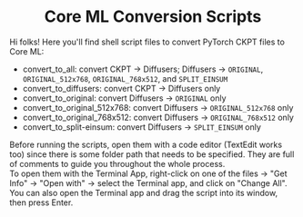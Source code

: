 <h1 align="center">Core ML Conversion Scripts</h1>

Hi folks! Here you'll find shell script files to convert PyTorch CKPT files to Core ML:
- convert_to_all: convert CKPT → Diffusers; Diffusers → `ORIGINAL`, `ORIGINAL_512x768`, `ORIGINAL_768x512`, and `SPLIT_EINSUM`
- convert_to_diffusers: convert CKPT → Diffusers only
- convert_to_original: convert Diffusers → `ORIGINAL` only
- convert_to_original_512x768: convert Diffusers → `ORIGINAL_512x768` only
- convert_to_original_768x512: convert Diffusers → `ORIGINAL_768x512` only
- convert_to_split-einsum: convert Diffusers → `SPLIT_EINSUM` only

Before running the scripts, open them with a code editor (TextEdit works too) since there is some folder path that needs to be specified. They are full of comments to guide you throughout the whole process.\
To open them with the Terminal App, right-click on one of the files → "Get Info" → "Open with" → select the Terminal app, and click on "Change All". You can also open the Terminal app and drag the script into its window, then press Enter.
